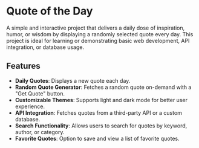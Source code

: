 # Quote of the Day

A simple and interactive project that delivers a daily dose of inspiration, humor, or wisdom by displaying a randomly selected quote every day. This project is ideal for learning or demonstrating basic web development, API integration, or database usage.

## Features

- **Daily Quotes**: Displays a new quote each day.
- **Random Quote Generator**: Fetches a random quote on-demand with a "Get Quote" button.
- **Customizable Themes**: Supports light and dark mode for better user experience.
- **API Integration**: Fetches quotes from a third-party API or a custom database.
- **Search Functionality**: Allows users to search for quotes by keyword, author, or category.
- **Favorite Quotes**: Option to save and view a list of favorite quotes.
